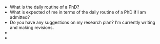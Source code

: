 - What is the daily routine of a PhD?
- What is expected of me in terms of the daily routine of a PhD if I am admitted?
- Do you have any suggestions on my research plan? I'm currently writing and making revisions.
-
-